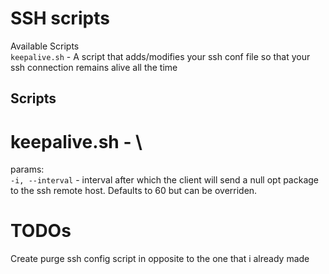 # SSH scripts

Available Scripts \
`keepalive.sh` - A script that adds/modifies your ssh conf file so that your ssh connection remains alive all the time

## Scripts

# keepalive.sh - \
params: \
`-i, --interval`  -  interval after which the client will send a null opt package to the ssh remote host. Defaults to 60 but can be overriden.

# TODOs
Create purge ssh config script in opposite to the one that i already made
        